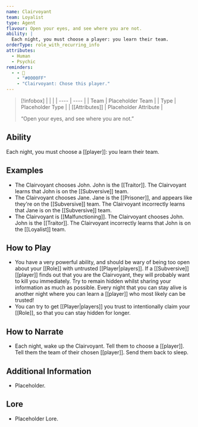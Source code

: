 ```yaml
---
name: Clairvoyant
team: Loyalist
type: Agent
flavour: Open your eyes, and see where you are not.
ability: |
  Each night, you must choose a player: you learn their team.
orderType: role_with_recurring_info
attributes:
  - Human
  - Psychic
reminders:
  - - 🔮
    - "#0000FF"
    - "Clairvoyant: Chose this player."
---
```

> [!infobox]
> |  |  |
> | ---- | ---- |
> | Team | Placeholder Team |
> | Type | Placeholder Type |
> | [[Attributes]] | Placeholder Attribute |
> 
>  “Open your eyes, and see where you are not.”

## Ability
Each night, you must choose a [[player]]: you learn their team.

## Examples
- The Clairvoyant chooses John. John is the [[Traitor]]. The Clairvoyant learns that John is on the [[Subversive]] team.
- The Clairvoyant chooses Jane. Jane is the [[Prisoner]], and appears like they're on the [[Subversive]] team. The Clairvoyant incorrectly learns that Jane is on the [[Subversive]] team.
- The Clairvoyant is [[Malfunctioning]]. The Clairvoyant chooses John. John is the [[Traitor]]. The Clairvoyant incorrectly learns that John is on the [[Loyalist]] team.

## How to Play
- You have a very powerful ability, and should be wary of being too open about your [[Role]] with untrusted [[Player|players]]. If a [[Subversive]] [[player]] finds out that you are the Clairvoyant, they will probably want to kill you immediately. Try to remain hidden whilst sharing your information as much as possible. Every night that you can stay alive is another night where you can learn a [[player]] who most likely can be trusted!
- You can try to get [[Player|players]] you trust to intentionally claim your [[Role]], so that you can stay hidden for longer.

## How to Narrate
- Each night, wake up the Clairvoyant. Tell them to choose a [[player]]. Tell them the team of their chosen [[player]]. Send them back to sleep.

## Additional Information
- Placeholder.

## Lore
- Placeholder Lore.